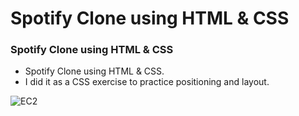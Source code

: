 # Spotify Clone using HTML & CSS

### Spotify Clone using HTML & CSS

- Spotify Clone using HTML & CSS.
- I did it as a CSS exercise to practice positioning and layout.

![EC2](/EC2.jpg)
